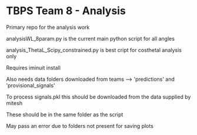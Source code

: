# TBPS Team 8 - Analysis

Primary repo for the analysis work

analysisWL_8param.py is the current main python script for all angles

analysis_ThetaL_Scipy_constrained.py is best cript for costhetal analysis only

Requires iminuit install

Also needs data folders downloaded from teams --> 'predictions' and 'provisional_signals'

To process signals.pkl this should be downloaded from the data supplied by mitesh

These should be in the same folder as the script

May pass an error due to folders not present for saving plots
